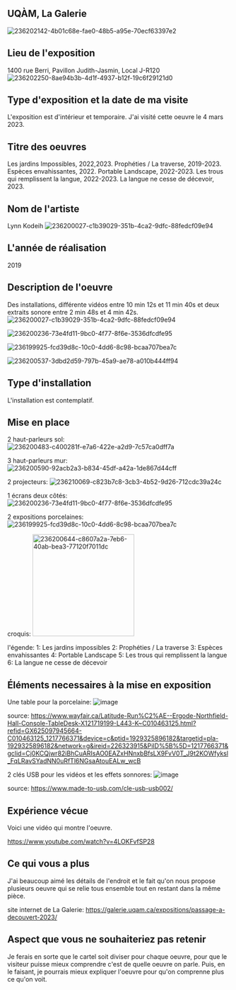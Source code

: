 ## UQÀM, La Galerie ##

![236202142-4b01c68e-fae0-48b5-a95e-70ecf63397e2](https://user-images.githubusercontent.com/112189073/236202788-f6386819-1d18-4e8f-a2eb-e317c4dd6636.jpg)

## Lieu de l'exposition ##
1400 rue Berri, Pavillon Judith-Jasmin, Local J-R120
![236202250-8ae94b3b-4d1f-4937-b12f-19c6f29121d0](https://user-images.githubusercontent.com/112189073/236203348-a17556df-9921-451d-b72e-206be7015fea.jpg)

## Type d'exposition et la date de ma visite ##
L'exposition est d'intérieur et temporaire. J'ai visité cette oeuvre le 4 mars 2023.

## Titre des oeuvres ##
Les jardins Impossibles, 2022,2023. Prophéties / La traverse, 2019-2023. Espèces envahissantes, 2022. Portable Landscape, 2022-2023. Les trous qui remplissent la langue, 2022-2023. La langue ne cesse de décevoir, 2023.

## Nom de l'artiste ##

Lynn Kodeih
![236200027-c1b39029-351b-4ca2-9dfc-88fedcf09e94](https://user-images.githubusercontent.com/112189073/236206205-dca49ea6-39f6-44fc-b299-ba3110985f81.jpg)

## L'année de réalisation ##

2019

## Description de l'oeuvre ##

Des installations, différente vidéos entre 10 min 12s et 11 min 40s et deux extraits sonore entre 2 min 48s et 4 min 42s.
![236200027-c1b39029-351b-4ca2-9dfc-88fedcf09e94](https://user-images.githubusercontent.com/112189073/236207862-d7222f5b-70fa-4455-a9ff-31ad57072db9.jpg)

![236200236-73e4fd11-9bc0-4f77-8f6e-3536dfcdfe95](https://user-images.githubusercontent.com/112189073/236208505-e971bbb4-3745-486e-a8c7-7c0e156b0134.jpg)

![236199925-fcd39d8c-10c0-4dd6-8c98-bcaa707bea7c](https://user-images.githubusercontent.com/112189073/236208625-6a6f198c-7b54-4233-bc3c-7adbb3d7890c.jpg)

![236200537-3dbd2d59-797b-45a9-ae78-a010b444ff94](https://user-images.githubusercontent.com/112189073/236208702-4e5bbc36-3beb-462a-9862-ad2037ee9e32.jpg)

## Type d'installation ##

L'installation est contemplatif.

## Mise en place ##

2 haut-parleurs sol:
![236200483-c400281f-e7a6-422e-a2d9-7c57ca0dff7a](https://user-images.githubusercontent.com/112189073/236209133-4e7c5ecc-9721-4694-a548-c4da4dc48c29.jpg)

3 haut-parleurs mur:
![236200590-92acb2a3-b834-45df-a42a-1de867d44cff](https://user-images.githubusercontent.com/112189073/236209345-9843f4a1-dc6a-457c-85ed-7e02fc60cf07.jpg)

2 projecteurs:
![236210069-c823b7c8-3cb3-4b52-9d26-712cdc39a24c](https://user-images.githubusercontent.com/112189073/236210105-5f6468f8-82b0-475f-a9b1-e4bbe7724f7a.png)

1 écrans deux côtés:
![236200236-73e4fd11-9bc0-4f77-8f6e-3536dfcdfe95](https://user-images.githubusercontent.com/112189073/236210597-ba227a15-2cd5-446d-b6af-5076528364d3.jpg)

2 expositions porcelaines:
![236199925-fcd39d8c-10c0-4dd6-8c98-bcaa707bea7c](https://user-images.githubusercontent.com/112189073/236211186-4198bb02-374b-4bb2-8b97-702830b738d3.jpg)

croquis: 
<img width="230" alt="236200644-c8607a2a-7eb6-40ab-bea3-77120f7011dc" src="https://user-images.githubusercontent.com/112189073/236211439-f3e81ad0-8a1f-4d60-bbad-01103b79a43a.png">

l'égende: 
1: Les jardins impossibles
2: Prophéties / La traverse
3: Espèces envahissantes
4: Portable Landscape
5: Les trous qui remplissent la langue
6: La langue ne cesse de décevoir

## Éléments necessaires à la mise en exposition ##

Une table pour la porcelaine:
![image](https://user-images.githubusercontent.com/112189073/236212084-d2e6c0da-7117-4129-b776-603425ff805f.png)

source: https://www.wayfair.ca/Latitude-Run%C2%AE--Ergode-Northfield-Hall-Console-TableDesk-X121719199-L443-K~C010463125.html?refid=GX625097945664-C010463125_1217766371&device=c&ptid=1929325896182&targetid=pla-1929325896182&network=g&ireid=226323915&PiID%5B%5D=1217766371&gclid=Cj0KCQjwr82iBhCuARIsAO0EAZxHNnxbBfsLX9FvV0T_J9t2KOWfyksl_FqLRavSYadNN0uRfTl6NGsaAtouEALw_wcB

2 clés USB pour les vidéos et les effets sonnores:
![image](https://user-images.githubusercontent.com/112189073/236212576-ed4d39e3-3438-4696-9c6f-7dda2b63f0fb.png)

source: https://www.made-to-usb.com/cle-usb-usb002/

## Expérience vécue ## 

Voici une vidéo qui montre l'oeuvre.

https://www.youtube.com/watch?v=4LOKFvfSP28

## Ce qui vous a plus ## 

J'ai beaucoup aimé les détails de l'endroit et le fait qu'on nous propose plusieurs oeuvre qui se relie tous ensemble tout en restant dans la même pièce.

site internet de La Galerie: https://galerie.uqam.ca/expositions/passage-a-decouvert-2023/

## Aspect que vous ne souhaiteriez pas retenir ##

Je ferais en sorte que le cartel soit diviser pour chaque oeuvre, pour que le visiteur puisse mieux comprendre c'est de quelle oeuvre on parle. Puis, en le faisant, je pourrais mieux expliquer l'oeuvre pour qu'on comprenne plus ce qu'on voit.
